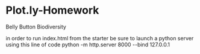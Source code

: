 # Plot.ly-Homework
Belly Button Biodiversity

in order to run index.html from the starter be sure to launch a python server using this line of code
python -m http.server 8000 --bind 127.0.0.1

